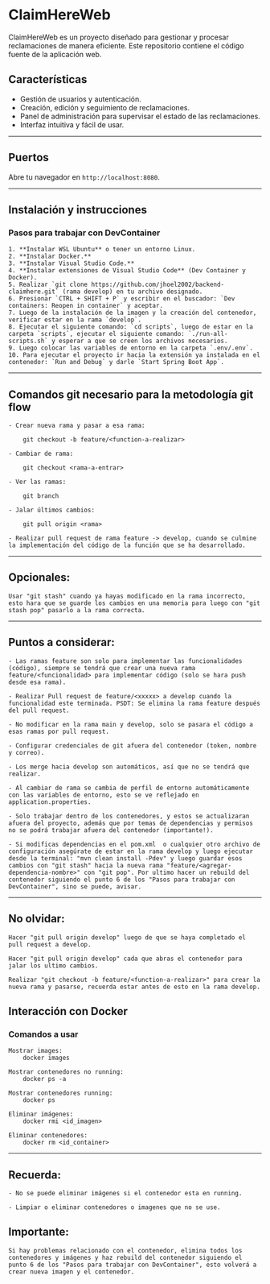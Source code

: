 # ClaimHereWeb

ClaimHereWeb es un proyecto diseñado para gestionar y procesar reclamaciones de manera eficiente. Este repositorio contiene el código fuente de la aplicación web.

## Características

- Gestión de usuarios y autenticación.
- Creación, edición y seguimiento de reclamaciones.
- Panel de administración para supervisar el estado de las reclamaciones.
- Interfaz intuitiva y fácil de usar.

---

## Puertos

Abre tu navegador en `http://localhost:8080`.

---

## Instalación y instrucciones

### Pasos para trabajar con DevContainer

    1. **Instalar WSL Ubuntu** o tener un entorno Linux.
    2. **Instalar Docker.**
    3. **Instalar Visual Studio Code.**
    4. **Instalar extensiones de Visual Studio Code** (Dev Container y Docker).
    5. Realizar `git clone https://github.com/jhoel2002/backend-claimhere.git` (rama develop) en tu archivo designado.
    6. Presionar `CTRL + SHIFT + P` y escribir en el buscador: `Dev containers: Reopen in container` y aceptar.
    7. Luego de la instalación de la imagen y la creación del contenedor, verificar estar en la rama `develop`.
    8. Ejecutar el siguiente comando: `cd scripts`, luego de estar en la carpeta `scripts`, ejecutar el siguiente comando: `./run-all-scripts.sh` y esperar a que se creen los archivos necesarios.
    9. Luego colocar las variables de entorno en la carpeta `.env/.env`.
    10. Para ejecutar el proyecto ir hacia la extensión ya instalada en el contenedor: `Run and Debug` y darle `Start Spring Boot App`.

---

## Comandos git necesario para la metodología git flow

    - Crear nueva rama y pasar a esa rama:
    
        git checkout -b feature/<function-a-realizar>

    - Cambiar de rama:

        git checkout <rama-a-entrar>

    - Ver las ramas: 

        git branch

    - Jalar últimos cambios:

        git pull origin <rama>

    - Realizar pull request de rama feature -> develop, cuando se culmine la implementación del código de la función que se ha desarrollado.

---

## Opcionales:

    Usar "git stash" cuando ya hayas modificado en la rama incorrecto, esto hara que se guarde los cambios en una memoria para luego con "git stash pop" pasarlo a la rama correcta.

---

## Puntos a considerar:

    - Las ramas feature son solo para implementar las funcionalidades (código), siempre se tendrá que crear una nueva rama feature/<funcionalidad> para implementar código (solo se hara push desde esa rama).

    - Realizar Pull request de feature/<xxxxx> a develop cuando la funcionalidad este terminada. PSDT: Se elimina la rama feature después del pull request.

    - No modificar en la rama main y develop, solo se pasara el código a esas ramas por pull request.

    - Configurar credenciales de git afuera del contenedor (token, nombre y correo).

    - Los merge hacia develop son automáticos, así que no se tendrá que realizar.

    - Al cambiar de rama se cambia de perfil de entorno automáticamente con las variables de entorno, esto se ve reflejado en application.properties.

    - Solo trabajar dentro de los contenedores, y estos se actualizaran afuera del proyecto, además que por temas de dependencias y permisos no se podrá trabajar afuera del contenedor (importante!).

    - Si modificas dependencias en el pom.xml  o cualquier otro archivo de configuración asegúrate de estar en la rama develop y luego ejecutar desde la terminal: "mvn clean install -Pdev" y luego guardar esos cambios con "git stash" hacia la nueva rama "feature/<agregar-dependencia-nombre>" con "git pop". Por ultimo hacer un rebuild del contenedor siguiendo el punto 6 de los "Pasos para trabajar con DevContainer", sino se puede, avisar.

----

## No olvidar:
	
	Hacer "git pull origin develop" luego de que se haya completado el pull request a develop.

	Hacer "git pull origin develop" cada que abras el contenedor para jalar los ultimo cambios.
	
	Realizar "git checkout -b feature/<function-a-realizar>" para crear la nueva rama y pasarse, recuerda estar antes de esto en la rama develop.

## Interacción con Docker

### Comandos a usar

    Mostrar images:
        docker images

    Mostrar contenedores no running:
        docker ps -a

    Mostrar contenedores running:
        docker ps

    Eliminar imágenes:
        docker rmi <id_imagen>

    Eliminar contenedores:
        docker rm <id_container>
	
----

## Recuerda:

	- No se puede eliminar imágenes si el contenedor esta en running.

	- Limpiar o eliminar contenedores o imagenes que no se use.

## Importante:

    Si hay problemas relacionado con el contenedor, elimina todos los contenedores y imágenes y haz rebuild del contenedor siguiendo el punto 6 de los "Pasos para trabajar con DevContainer", esto volverá a crear nueva imagen y el contenedor.
